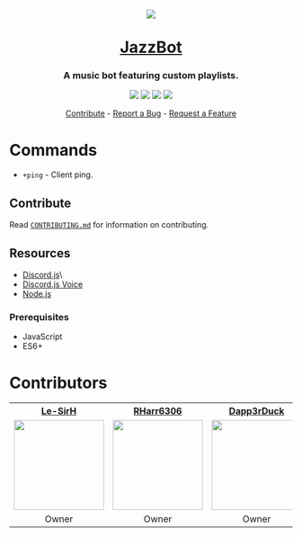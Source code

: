
<h1 align="center">
  <img src="https://i.imgur.com/XFjq4Zz.png" align="center" />
  <br><br>
  <a href="https://discordapp.com/api/oauth2/authorize?client_id=689231388909633607&permissions=8&scope=bot">JazzBot</a>
</h1>
<h3 align="center">
  A music bot featuring custom playlists.
</h3>
<p align="center">
  <img src="https://img.shields.io/discord/689241652916912138?style=flat-square">
  <img src="https://img.shields.io/github/contributors/Dapp3rCraft/jazz-bot?style=flat-square">
  <img src="https://img.shields.io/github/repo-size/Dapp3rCraft/jazz-bot?style=flat-square">
  <img src="https://img.shields.io/github/v/release/Dapp3rCraft/jazz-bot?include_prereleases&style=flat-square">
</p>
<p align="center">
  <a href="#contribute">Contribute</a>
  <span>-</span>
  <a href="https://github.com/Dapp3rCraft/jazz-bot/issues/new">Report a Bug</a>
  <span>-</span>
  <a href="https://github.com/Dapp3rCraft/jazz-bot/issues/new">Request a Feature</a>
</p>

# Commands
* `+ping` - Client ping.

## Contribute
Read [`CONTRIBUTING.md`](https://github.com/Dapp3rCraft/jazz-bot/blob/master/.github/CONTRIBUTING.md) for information on contributing.

## Resources
* [Discord.js](https://discord.js.org/#/)\
* [Discord.js Voice](https://discord.js.org/#/docs/main/stable/class/VoiceBroadcast)
* [Node.js](https://nodejs.org/en/docs/)

### Prerequisites
* JavaScript
* ES6+

# Contributors
<table>
  <tr>
    <th><a href="https://github.com/Le-SirH">Le-SirH</a></th>
    <th><a href="https://github.com/RHarr6306">RHarr6306</a></th>
    <th><a href="https://github.com/Dapp3rDuck">Dapp3rDuck</a></th>
    <th><a href="https://github.com/moop7">moop7</a></th>
    <th><a href="https://github.com/zaidothePotato">zaidothePotato</a></th>
    <th><a href="https://github.com/kelseymei">kelseymei</a></th>
  </tr>
  <tr>
    <td><img width="160" src="https://avatars0.githubusercontent.com/u/46948579?s=460&u=2e909d0a85ad8dd550d3f952a0133a1fc4871507&v=4"></td>
    <td><img width="160" src="https://avatars3.githubusercontent.com/u/55287042?s=400&u=d500db36404c9d6dba7040b72c9adc2e900bb140&v=4"></td>
    <td><img width="160" src="https://avatars2.githubusercontent.com/u/55905788?s=400&u=19f494db31898092c42090499306f60bbeaaaf0a&v=4"></td>
    <td><img width="160" src="https://avatars3.githubusercontent.com/u/66098903?s=400&v=4"></td>
    <td><img width="160" src="https://avatars2.githubusercontent.com/u/63223305?s=400&v=4"></td>
    <td><img width="160" src="https://avatars3.githubusercontent.com/u/59292327?s=400&v=4"></td>
  </tr>
  <tr>
    <td align="center">Owner</td>
    <td align="center">Owner</td>
    <td align="center">Owner</td>
    <td align="center">Developer</td>
    <td align="center">Developer</td>
    <td align="center">Developer</td>
  </tr>
</table>
